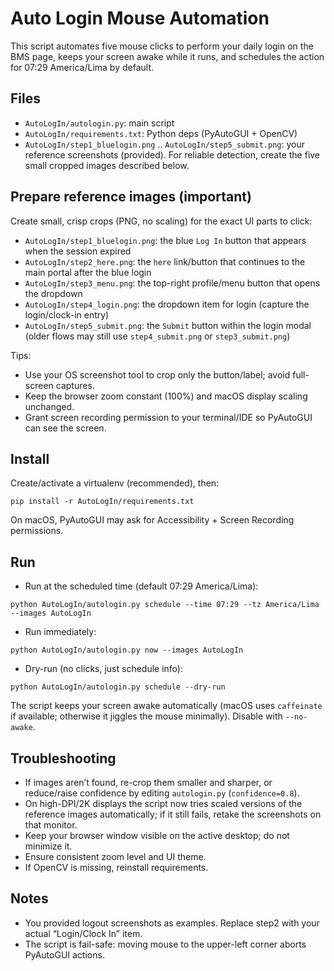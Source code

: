 # Auto Login Mouse Automation

This script automates five mouse clicks to perform your daily login on the BMS page, keeps your screen awake while it runs, and schedules the action for 07:29 America/Lima by default.

## Files
- `AutoLogIn/autologin.py`: main script
- `AutoLogIn/requirements.txt`: Python deps (PyAutoGUI + OpenCV)
- `AutoLogIn/step1_bluelogin.png` .. `AutoLogIn/step5_submit.png`: your reference screenshots (provided). For reliable detection, create the five small cropped images described below.

## Prepare reference images (important)
Create small, crisp crops (PNG, no scaling) for the exact UI parts to click:
- `AutoLogIn/step1_bluelogin.png`: the blue `Log In` button that appears when the session expired
- `AutoLogIn/step2_here.png`: the `here` link/button that continues to the main portal after the blue login
- `AutoLogIn/step3_menu.png`: the top-right profile/menu button that opens the dropdown
- `AutoLogIn/step4_login.png`: the dropdown item for login (capture the login/clock-in entry)
- `AutoLogIn/step5_submit.png`: the `Submit` button within the login modal (older flows may still use `step4_submit.png` or `step3_submit.png`)

Tips:
- Use your OS screenshot tool to crop only the button/label; avoid full-screen captures.
- Keep the browser zoom constant (100%) and macOS display scaling unchanged.
- Grant screen recording permission to your terminal/IDE so PyAutoGUI can see the screen.

## Install
Create/activate a virtualenv (recommended), then:

```
pip install -r AutoLogIn/requirements.txt
```

On macOS, PyAutoGUI may ask for Accessibility + Screen Recording permissions.

## Run
- Run at the scheduled time (default 07:29 America/Lima):

```
python AutoLogIn/autologin.py schedule --time 07:29 --tz America/Lima --images AutoLogIn
```

- Run immediately:

```
python AutoLogIn/autologin.py now --images AutoLogIn
```

- Dry-run (no clicks, just schedule info):

```
python AutoLogIn/autologin.py schedule --dry-run
```

The script keeps your screen awake automatically (macOS uses `caffeinate` if available; otherwise it jiggles the mouse minimally). Disable with `--no-awake`.

## Troubleshooting
- If images aren’t found, re-crop them smaller and sharper, or reduce/raise confidence by editing `autologin.py` (`confidence=0.8`).
- On high-DPI/2K displays the script now tries scaled versions of the reference images automatically; if it still fails, retake the screenshots on that monitor.
- Keep your browser window visible on the active desktop; do not minimize it.
- Ensure consistent zoom level and UI theme.
- If OpenCV is missing, reinstall requirements.

## Notes
- You provided logout screenshots as examples. Replace step2 with your actual “Login/Clock In” item.
- The script is fail-safe: moving mouse to the upper-left corner aborts PyAutoGUI actions.
